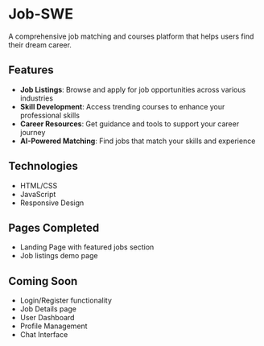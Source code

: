 # Job-SWE

A comprehensive job matching and courses platform that helps users find their dream career.

## Features

- **Job Listings**: Browse and apply for job opportunities across various industries
- **Skill Development**: Access trending courses to enhance your professional skills
- **Career Resources**: Get guidance and tools to support your career journey
- **AI-Powered Matching**: Find jobs that match your skills and experience

## Technologies

- HTML/CSS
- JavaScript
- Responsive Design

## Pages Completed

- Landing Page with featured jobs section
- Job listings demo page

## Coming Soon

- Login/Register functionality
- Job Details page
- User Dashboard
- Profile Management
- Chat Interface 